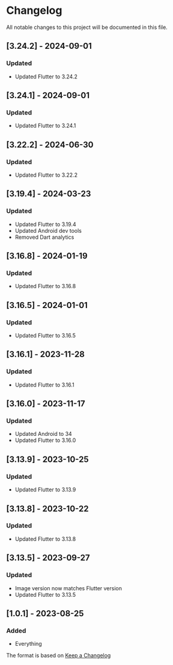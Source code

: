 # Changelog

All notable changes to this project will be documented in this file.

## [3.24.2] - 2024-09-01
### Updated
- Updated Flutter to 3.24.2

## [3.24.1] - 2024-09-01
### Updated
- Updated Flutter to 3.24.1

## [3.22.2] - 2024-06-30
### Updated
- Updated Flutter to 3.22.2

## [3.19.4] - 2024-03-23
### Updated
- Updated Flutter to 3.19.4
- Updated Android dev tools
- Removed Dart analytics

## [3.16.8] - 2024-01-19
### Updated
- Updated Flutter to 3.16.8

## [3.16.5] - 2024-01-01
### Updated
- Updated Flutter to 3.16.5

## [3.16.1] - 2023-11-28
### Updated
- Updated Flutter to 3.16.1

## [3.16.0] - 2023-11-17
### Updated
- Updated Android to 34
- Updated Flutter to 3.16.0

## [3.13.9] - 2023-10-25
### Updated
- Updated Flutter to 3.13.9

## [3.13.8] - 2023-10-22
### Updated
- Updated Flutter to 3.13.8

## [3.13.5] - 2023-09-27
### Updated
- Image version now matches Flutter version
- Updated Flutter to 3.13.5

## [1.0.1] - 2023-08-25
### Added
- Everything

The format is based on [Keep a Changelog](https://keepachangelog.com/en/1.0.0/)
